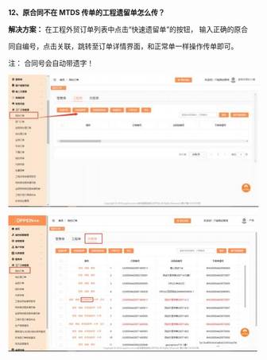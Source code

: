 <a name="bookmark11"></a>**12、原合同不在 MTDS 传单的工程遗留单怎么传？**

**解决方案：** 在工程外贸订单列表中点击“快速遗留单”的按钮， 输入正确的原合

同自编号，点击关联，跳转至订单详情界面，和正常单一样操作传单即可。

注： 合同号会自动带遗字！

![](Aspose.Words.e73c43fe-fde1-4168-803d-975613665666.014.jpeg)


![](Aspose.Words.e73c43fe-fde1-4168-803d-975613665666.015.jpeg)


